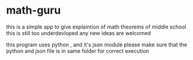 # math-guru
this is a simple app to give explaintion of math theorems of middle school
this is still too underdevloped any new ideas are welcomed

this program uses python , and it's json module 
please make sure that the python and json file is in same folder for correct execution
